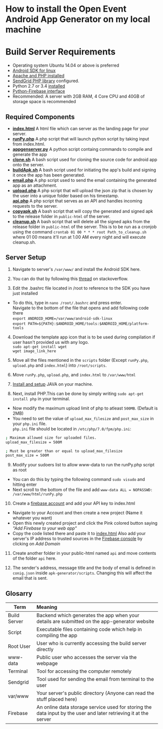 # How to install the Open Event Android App Generator on my local machine

# Build Server Requirements

- Operating system Ubuntu 14.04 or above is preferred
- [Android SDK for linux](http://stackoverflow.com/a/19416222/5471095)
- [Apache and PHP installed](https://www.digitalocean.com/community/tutorials/how-to-install-linux-apache-mysql-php-lamp-stack-on-ubuntu)
- [SendGrid PHP library](https://github.com/sendgrid/sendgrid-php) configured.
- Python 2.7 or 3.4 [installed](http://askubuntu.com/questions/350751/install-and-run-python-3-at-the-same-time-than-python-2)
- [Python-Firebase interface](https://pypi.python.org/pypi/python-firebase/1.2)
- Recommended: A server with 2GB RAM, 4 Core CPU and 40GB of storage space is recommended<br>

## Required Components

* **[index.html](https://github.com/fossasia/open-event-android/blob/master/apk-generator/index.html)** A html file which can server as the landing page for your server.
* **[runPy.php](https://github.com/fossasia/open-event-android/blob/master/apk-generator/scripts/runPy.php)** A php script that will launch python script by taking input from index.html.
* **[appgenserver.py](https://github.com/fossasia/open-event-android/blob/master/apk-generator/scripts/appgenserver.py)** A python script containg commands to compile and generate the app
* **[clone.sh](https://github.com/fossasia/open-event-android/blob/master/apk-generator/scripts/clone.sh)** A bash script used for cloning the source code for android app onto the server.
* **[buildApk.sh](https://github.com/fossasia/open-event-android/blob/master/apk-generator/scripts/buildApk.sh)** A bash script used for initiating the app's build and signing it once the app has been generated.
* **[email.php](https://github.com/fossasia/open-event-android/blob/master/apk-generator/api/email.php)** A php script used to send the email containing the generated app as an attachment.
* **[upload.php](https://github.com/fossasia/open-event-android/blob/development/apk-generator/scripts/upload.php)** A php script that will upload the json zip that is chosen by the user into a unique folder based on his timestamp.<br>  **[api.php](https://github.com/fossasia/open-event-android/blob/development/apk-generator/api/api.php)** A php script that serves as an API and handles incoming requests to the server.
* **[copyapk.sh](https://github.com/fossasia/open-event-android/blob/development/apk-generator/scripts/copyApk.sh)** A bash script that will copy the generated and signed apk to the release folder in `public-html` of the server.
* **[cleanup.sh](https://github.com/fossasia/open-event-android/blob/development/apk-generator/scripts/cleanup.sh)** A bash script that will delete all the signed apks from the release folder in `public-html` of the server. This is to be run as a cronjob using the command ``` crontab 01 00 * * * root Path_to_cleanup.sh ``` where 01 00 means it'll run at 1.00 AM every night and will execute cleanup.sh.

## Server Setup

1) Navigate to server's `/var/www/` and install the Android SDK here.

2) You can do that by following this [thread](http://stackoverflow.com/questions/17963508/how-to-install-android-sdk-build-tools-on-the-command-line/) on stackoverflow.

3) Edit the .bashrc file located in /root to reference to the SDK you have just installed

* To do this, type in `nano /root/.bashrc` and press enter.<br>
  Navigate to the bottom of the file that opens and add following code there<br>
  `export ANDROID_HOME=/var/www/android-sdk-linux`<br>
  `export PATH=${PATH}:$ANDROID_HOME/tools:$ANDROID_HOME/platform-tools`

4) Download the template app icon that is to be used during compilation if user hasn't provided us with any logo.<br>
  `sudo apt-get install wget`<br>
  `wget image_link_here`

5) Move all the files mentioned in the `scripts` folder (Except `runPy.php`, `upload.php` and `index.html`) into `/root/scripts`.

6) Move `runPy.php`, `upload.php`, and `index.html` to `/var/www/html`

7) [Install and setup](https://www.digitalocean.com/community/tutorials/how-to-install-java-with-apt-get-on-ubuntu-16-04) JAVA on your machine.

8) Next, install PHP.This can be done by simply writing `sudo apt-get install php` in your terminal.

* Now modify the maximum upload limit of php to atleast `500MB`. (Default is 2MB)
* You need to set the value of ```upload_max_filesize``` and ```post_max_size``` in your ```php.ini``` file. <br> ```php.ini``` file should be located in ```/etc/php/7.0/fpm/php.ini```:

```sh
; Maximum allowed size for uploaded files.
upload_max_filesize = 500M

; Must be greater than or equal to upload_max_filesize
post_max_size = 500M
```

9) Modify your sudoers list to allow www-data to run the runPy.php script as root

* You can do this by typing the following command `sudo visudo` and hitting enter<br>
* Next scroll to the bottom of the file and add `www-data ALL = NOPASSWD: /var/www/html/runPy.php`

10) Create a [firebase account](firebase.google.com) and add your API key to index.html<br>

* Navigate to your Account and then create a new project (Name it whatever you want)<br>
* Open this newly created project and click the Pink colored button saying _"Add Firebase to your web app"_<br>
* Copy the code listed there and paste it to [index.html](https://github.com/fossasia/open-event-android/blob/master/apk-generator/index.html#L76) Also add your server's IP address to trusted sources in the [Firebase console](https://console.firebase.google.com/project/app-generator/authentication/providers) by clicking on _Add Domain_

11) Create another folder in your public-html named `api` and move contents of the folder `api` here.

12) The sender's address, message title and the body of email is defined in `conig.json` inside `apk-generator/scripts`. Changing this will affect the email that is sent.

## Glosarry

Term         | Meaning
------------ | :---------------------------------------------------------------------------------------------------------------
Build Server | Backend which generates the app when your details are submitted on the app-generator website
Script       | Executable files containing code which help in compiling the app
Root User    | User who is currently accessing the build server directly
www-data     | Public user who accesses the server via the webpage
Terminal     | Tool for accessing the computer remotely
Sendgrid     | Tool used for sending the email from terminal to the user
var/www      | Your server's public directory (Anyone can read the stuff placed here)
Firebase     | An online data storage service used for storing the data input by the user and later retrieving it at the server
